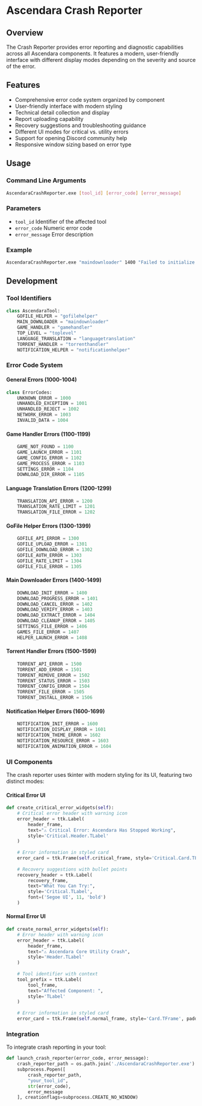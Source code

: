 # Ascendara Crash Reporter

## Overview
The Crash Reporter provides error reporting and diagnostic capabilities across all Ascendara components. It features a modern, user-friendly interface with different display modes depending on the severity and source of the error.

## Features
- Comprehensive error code system organized by component
- User-friendly interface with modern styling
- Technical detail collection and display
- Report uploading capability
- Recovery suggestions and troubleshooting guidance
- Different UI modes for critical vs. utility errors
- Support for opening Discord community help
- Responsive window sizing based on error type

## Usage

### Command Line Arguments
```bash
AscendaraCrashReporter.exe [tool_id] [error_code] [error_message]
```

### Parameters
- `tool_id`
 Identifier of the affected tool
- `error_code`
 Numeric error code
- `error_message`
 Error description

### Example
```bash
AscendaraCrashReporter.exe "maindownloader" 1400 "Failed to initialize download"
```

## Development

### Tool Identifiers
```python
class AscendaraTool:
    GOFILE_HELPER = "gofilehelper"
    MAIN_DOWNLOADER = "maindownloader"
    GAME_HANDLER = "gamehandler"
    TOP_LEVEL = "toplevel"
    LANGUAGE_TRANSLATION = "languagetranslation"
    TORRENT_HANDLER = "torrenthandler"
    NOTIFICATION_HELPER = "notificationhelper"
```

### Error Code System

#### General Errors (1000-1004)
```python
class ErrorCodes:
    UNKNOWN_ERROR = 1000
    UNHANDLED_EXCEPTION = 1001
    UNHANDLED_REJECT = 1002
    NETWORK_ERROR = 1003
    INVALID_DATA = 1004
```

#### Game Handler Errors (1100-1199)
```python
    GAME_NOT_FOUND = 1100
    GAME_LAUNCH_ERROR = 1101
    GAME_CONFIG_ERROR = 1102
    GAME_PROCESS_ERROR = 1103
    SETTINGS_ERROR = 1104
    DOWNLOAD_DIR_ERROR = 1105
```

#### Language Translation Errors (1200-1299)
```python
    TRANSLATION_API_ERROR = 1200
    TRANSLATION_RATE_LIMIT = 1201
    TRANSLATION_FILE_ERROR = 1202
```

#### GoFile Helper Errors (1300-1399)
```python
    GOFILE_API_ERROR = 1300
    GOFILE_UPLOAD_ERROR = 1301
    GOFILE_DOWNLOAD_ERROR = 1302
    GOFILE_AUTH_ERROR = 1303
    GOFILE_RATE_LIMIT = 1304
    GOFILE_FILE_ERROR = 1305
```

#### Main Downloader Errors (1400-1499)
```python
    DOWNLOAD_INIT_ERROR = 1400
    DOWNLOAD_PROGRESS_ERROR = 1401
    DOWNLOAD_CANCEL_ERROR = 1402
    DOWNLOAD_VERIFY_ERROR = 1403
    DOWNLOAD_EXTRACT_ERROR = 1404
    DOWNLOAD_CLEANUP_ERROR = 1405
    SETTINGS_FILE_ERROR = 1406
    GAMES_FILE_ERROR = 1407
    HELPER_LAUNCH_ERROR = 1408
```

#### Torrent Handler Errors (1500-1599)
```python
    TORRENT_API_ERROR = 1500
    TORRENT_ADD_ERROR = 1501
    TORRENT_REMOVE_ERROR = 1502
    TORRENT_STATUS_ERROR = 1503
    TORRENT_CONFIG_ERROR = 1504
    TORRENT_FILE_ERROR = 1505
    TORRENT_INSTALL_ERROR = 1506
```

#### Notification Helper Errors (1600-1699)
```python
    NOTIFICATION_INIT_ERROR = 1600
    NOTIFICATION_DISPLAY_ERROR = 1601
    NOTIFICATION_THEME_ERROR = 1602
    NOTIFICATION_RESOURCE_ERROR = 1603
    NOTIFICATION_ANIMATION_ERROR = 1604
```

### UI Components
The crash reporter uses tkinter with modern styling for its UI, featuring two distinct modes:

#### Critical Error UI
```python
def create_critical_error_widgets(self):
    # Critical error header with warning icon
    error_header = ttk.Label(
        header_frame,
        text="⚠️ Critical Error: Ascendara Has Stopped Working",
        style='Critical.Header.TLabel'
    )
    
    # Error information in styled card
    error_card = ttk.Frame(self.critical_frame, style='Critical.Card.TFrame', padding=15)
    
    # Recovery suggestions with bullet points
    recovery_header = ttk.Label(
        recovery_frame,
        text="What You Can Try:",
        style='Critical.TLabel',
        font=('Segoe UI', 11, 'bold')
    )
```

#### Normal Error UI
```python
def create_normal_error_widgets(self):
    # Error header with warning icon
    error_header = ttk.Label(
        header_frame,
        text="⚠️ Ascendara Core Utility Crash",
        style='Header.TLabel'
    )
    
    # Tool identifier with context
    tool_prefix = ttk.Label(
        tool_frame,
        text="Affected Component: ",
        style='TLabel'
    )
    
    # Error information in styled card
    error_card = ttk.Frame(self.normal_frame, style='Card.TFrame', padding=12)
```

### Integration
To integrate crash reporting in your tool:
```python
def launch_crash_reporter(error_code, error_message):
    crash_reporter_path = os.path.join('./AscendaraCrashReporter.exe')
    subprocess.Popen([
        crash_reporter_path,
        "your_tool_id",
        str(error_code),
        error_message
    ], creationflags=subprocess.CREATE_NO_WINDOW)
```